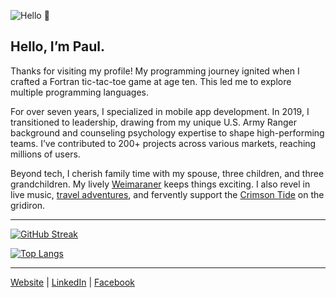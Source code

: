 ![Hello 👋](https://i.imgur.com/hfDTfji.jpg)

## Hello, I’m Paul.

Thanks for visiting my profile! My programming journey ignited when I crafted a Fortran tic-tac-toe game at age ten. This led me to explore multiple programming languages.

For over seven years, I specialized in mobile app development. In 2019, I transitioned to leadership, drawing from my unique U.S. Army Ranger background and counseling psychology expertise to shape high-performing teams. I’ve contributed to 200+ projects across various markets, reaching millions of users.

Beyond tech, I cherish family time with my spouse, three children, and three grandchildren. My lively [Weimaraner](https://www.akc.org/dog-breeds/weimaraner) keeps things exciting. I also revel in live music, [travel adventures](https://www.google.com/maps/d/u/1/edit?mid=17xvqfTc_OMc9VCa3vX-LsG3JqfC43mo&usp=sharing), and fervently support the [Crimson Tide](https://en.wikipedia.org/wiki/Alabama_Crimson_Tide_football) on the gridiron.

---

[![GitHub Streak](https://streak-stats.demolab.com/?user=pkadams67&theme=dark&background=000000)](https://git.io/streak-stats)

[![Top Langs](https://github-readme-stats.vercel.app/api/top-langs/?username=pkadams67&layout=compact&theme=vision-friendly-dark)](https://github.com/anuraghazra/github-readme-stats)

---

[Website](https://adams.io) | 
[LinkedIn](https://www.linkedin.com/in/pkadams67) |
[Facebook](http://facebook.com/pkadams67)
